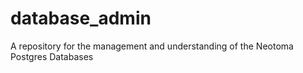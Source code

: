 # database_admin
A repository for the management and understanding of the Neotoma Postgres Databases
